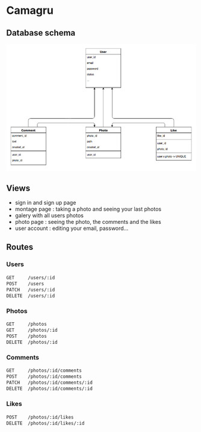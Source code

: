 # Camagru

## Database schema
![Alt text](resources/camagru_database_schema.jpg)

## Views
- sign in and sign up page
- montage page : taking a photo and seeing your last photos
- galery with all users photos
- photo page : seeing the photo, the comments and the likes
- user account : editing your email, password...

## Routes

### Users
```
GET     /users/:id
POST    /users
PATCH   /users/:id
DELETE  /users/:id
```

### Photos
```
GET     /photos
GET     /photos/:id
POST    /photos
DELETE  /photos/:id
```

### Comments
```
GET     /photos/:id/comments
POST    /photos/:id/comments
PATCH   /photos/:id/comments/:id
DELETE  /photos/:id/comments/:id
```

### Likes
```
POST    /photos/:id/likes
DELETE  /photos/:id/likes/:id
```
